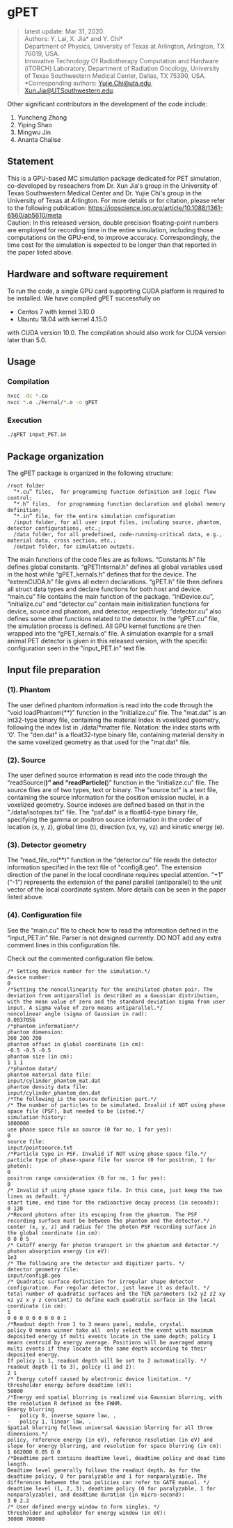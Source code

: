 

# gPET

> latest update: Mar 31, 2020.   
> Authors: Y. Lai, X. Jia* and Y. Chi*  
> Department of Physics, University of Texas at Arlington, Arlington, TX 76019, USA.  
> Innovative Technology Of Radiotherapy Computation and Hardware (iTORCH) Laboratory, Department of Radiation Oncology,   University of Texas Southwestern Medical Center, Dallas, TX 75390, USA.   
> *Corresponding authors: Yujie.Chi@uta.edu, Xun.Jia@UTSouthwestern.edu. 

Other significant contributors in the development of the code include:
1. Yuncheng Zhong
2. Yiping Shao
3. Mingwu Jin
4. Ananta Chalise

## Statement

This is a GPU-based MC simulation package dedicated for PET simulation, co-developed by reseachers from Dr. Xun Jia's group in the University of Texas Southwestern Medical Center and Dr. Yujie Chi's group in the University of Texas at Arlington. For more details or for citation, please refer to the following publication:
https://iopscience.iop.org/article/10.1088/1361-6560/ab5610/meta   
Caution: In this released version, double precision floating-point numbers are employed for recording time in the entire simulation, including those computations on the GPU-end, to improve accuracy. Correspondingly, the time cost for the simulation is expected to be longer than that reported in the paper listed above.

## Hardware and software requirement

To run the code, a single GPU card supporting CUDA platform is required to be installed.
We have compiled gPET successfully on
- Centos 7 with kernel 3.10.0
- Ubuntu 18.04 with kernel 4.15.0

with CUDA version 10.0. The compilation should also work for CUDA version later than 5.0.

## Usage

### Compilation

```bash
nvcc -dc *.cu
nvcc *.o ./kernal/*.o -o gPET
```

### Execution

```bash
./gPET input_PET.in
```

## Package organization

The gPET package is organized in the following structure:

```
/root folder
  “*.cu” files,  for programming function definition and logic flow control;
  “*.h” files,  for programming function declaration and global memory definition;
  “*.in” file, for the entire simulation configuration
  /input folder, for all user input files, including source, phantom, detector configurations, etc.;
  /data folder, for all predefined, code-running-critical data, e.g., material data, cross section, etc.;
  /output folder, for simulation outputs.
```

The main functions of the code files are as follows. “Constants.h” file defines global constants. “gPETInternal.h” defines all global variables used in the host while “gPET_kernals.h” defines that for the device. The “externCUDA.h” file gives all extern declarations. “gPET.h” file then defines all struct data types and declare functions for both host and device. “main.cu” file contains the main function of the package. “iniDevice.cu”, “initialize.cu” and “detector.cu” contain main initialization functions for device, source and phantom, and detector, respectively. “detector.cu” also defines some other functions related to the detector. In the “gPET.cu” file,  the simulation process is defined. All GPU kernel functions are then wrapped into the “gPET_kernals.o” file. 
A simulation example for a small animal PET detector is given in this released version, with the specific configuration seen in the "input_PET.in"  text file.

## Input file preparation

### (1). Phantom

The user defined phantom information is read into the code through the “void loadPhantom(**)” function in the “initialize.cu” file.
The "mat.dat" is an int32-type binary file, containing the material index in voxelized geometry, following the index list in ./data/*matter file. Notation: the index starts with ‘0’.
The "den.dat" is a float32-type binary file, containing material density in the same voxelized geometry as that used for the "mat.dat" file.

### (2). Source

The user defined source information is read into the code through the “readSource(**)” and “readParticle(**)” function in the “initialize.cu” file.
The source files are of two types, text or binary.
The "source.txt" is a text file, containing the source information for the position emission nuclei, in a voxelized geometry. Source indexes are defined based on that in the “./data/isotopes.txt” file.
The "psf.dat" is a float64-type binary file, specifying the gamma or positron source information in the order of location (x, y, z), global time (t), direction (vx, vy, vz) and kinetic energy (e).

### (3). Detector geometry

The “read_file_ro(**)” function in the “detector.cu” file reads the detector information specified in the text file of "config8.geo".
The extension direction of the panel in the local coordinate requires special attention. “+1” (“-1”) represents the extension of the panel parallel (antiparallel) to the unit vector of the local coordinate system.
More details can be seen in the paper listed above.

### (4). Configuration file

See the “main.cu” file to check how to read the information defined in the “input_PET.in” file. Parser is not designed currently. DO NOT add any extra comment lines in this configuration file.

Check out the commented configuration file below.

```
/* Setting device number for the simulation.*/
device number:
0
/*Setting the noncollinearity for the annihilated photon pair. The deviation from antiparallel is described as a Gaussian distribution, with the mean value of zero and the standard deviation sigma from user input. A sigma value of zero means antiparallel.*/
noncolinear angle (sigma of Gaussian in rad):
0.0037056
/*phantom information*/
phantom dimension:
200 200 200
phantom offset in global coordinate (in cm):
-0.5 -0.5 -0.5
phantom size (in cm):
1 1 1
/*phantom data*/
phantom material data file:
input/cylinder_phantom_mat.dat
phantom density data file:
input/cylinder_phantom_den.dat
/*The following is the source definition part.*/
/* The number of particles to be simulated. Invalid if NOT using phase space file (PSF), but needed to be listed.*/
simulation history:
1000000
use phase space file as source (0 for no, 1 for yes):
0
source file:
input/pointsource.txt
/*Particle type in PSF. Invalid if NOT using phase space file.*/
particle type of phase-space file for source (0 for positron, 1 for photon):
0
positron range consideration (0 for no, 1 for yes):
0
/* Invalid if using phase space file. In this case, just keep the two lines as default. */
start time, end time for the radioactive decay process (in seconds):
0 120
/*Record photons after its escaping from the phantom. The PSF recording surface must be between the phantom and the detector.*/
center (x, y, z) and radius for the photon PSF recording surface in the global coordinate (in cm):
0 0 0 5
/* Cutoff energy for photon transport in the phantom and detector.*/
photon absorption energy (in eV):
1e3
/* The following are the detector and digitizer parts. */
detector geometry file:
input/config8.geo
/* Quadratic surface definition for irregular shape detector configuration. For regular detector, just leave it as default. */
total number of quadratic surfaces and the TEN parameters (x2 y2 z2 xy xz yz x y z constant) to define each quadratic surface in the local coordinate (in cm):
1
0 0 0 0 0 0 0 0 0 1
/*Readout depth from 1 to 3 means panel, module, crystal.
policy 0 means winner take all  only select the event with maximum deposited energy if multi events locate in the same depth; policy 1 means centroid by energy average. Positions will be averaged among multi events if they locate in the same depth according to their deposited energy.
If policy is 1, readout depth will be set to 2 automatically. */
readout depth (1 to 3), policy (1 and 2):
2 1
/* Energy cutoff caused by electronic device limitation. */
thresholder energy before deadtime (eV):
50000
/*Energy and spatial blurring is realized via Gaussian blurring, with the resolution R defined as the FWHM.
Energy blurring 
-	policy 0, inverse square law, , 
-	policy 1, linear law, .
Spatial blurring follows universal Gaussian blurring for all three dimensions.*/
policy, reference energy (in eV), reference resolution (in eV) and slope for energy blurring, and resolution for space blurring (in cm):
1 662000 0.05 0 0
/*Deadtime part contains deadtime level, deadtime policy and dead time length.
Deadtime level generally follows the readout depth. As for the deadtime policy, 0 for paralyzable and 1 for nonparalyzable. The differences between the two policies can refer to GATE manual. */
deadtime level (1, 2, 3), deadtime policy (0 for paralyzable, 1 for nonparalyzable), and deadtime duration (in micro-second):
3 0 2.2
/* User defined energy window to form singles. */
thresholder and upholder for energy window (in eV):
30000 700000
```

